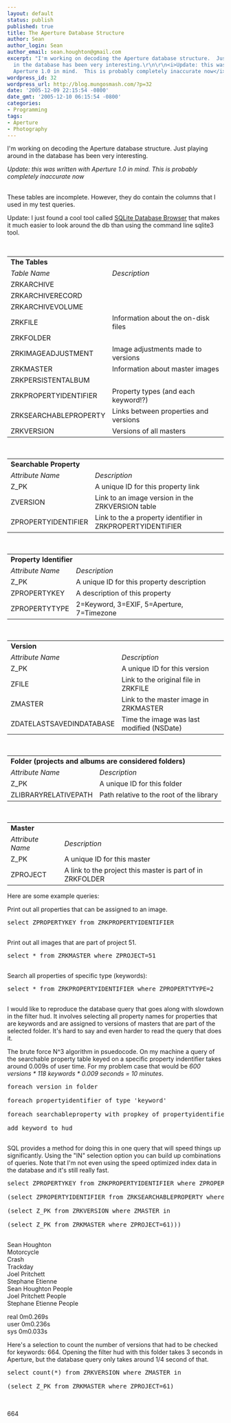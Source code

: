 ```yaml
---
layout: default
status: publish
published: true
title: The Aperture Database Structure
author: Sean
author_login: Sean
author_email: sean.houghton@gmail.com
excerpt: "I'm working on decoding the Aperture database structure.  Just playing around
  in the database has been very interesting.\r\n\r\n<i>Update: this was written with
  Aperture 1.0 in mind.  This is probably completely inaccurate now</i>\r\n\r\n"
wordpress_id: 32
wordpress_url: http://blog.mungosmash.com/?p=32
date: '2005-12-09 22:15:54 -0800'
date_gmt: '2005-12-10 06:15:54 -0800'
categories:
- Programming
tags:
- Aperture
- Photography
---
```

<p>I'm working on decoding the Aperture database structure.  Just playing around in the database has been very interesting.</p>
<p><i>Update: this was written with Aperture 1.0 in mind.  This is probably completely inaccurate now</i></p>
<p><a id="more"></a><a id="more-32"></a><br />
These tables are incomplete.  However, they do contain the columns that I used in my test queries.</p>
<p>Update: I just found a cool tool called <a href="http://sqlitebrowser.sourceforge.net/">SQLite Database Browser</a> that makes it much easier to look around the db than using the command line sqlite3 tool.</p>
<table>
<tr>
<td colspan=2><b>The Tables</b></td></tr></p>
<tr>
<td><i>Table Name</i></td>
<td><i>Description</i></td></tr></p>
<tr>
<td>ZRKARCHIVE</td>
<td></td></tr></p>
<tr>
<td>ZRKARCHIVERECORD</td>
<td></td></tr></p>
<tr>
<td>ZRKARCHIVEVOLUME</td>
<td></td></tr></p>
<tr>
<td>ZRKFILE</td>
<td>Information about the on-disk files</td></tr></p>
<tr>
<td>ZRKFOLDER</td>
<td></td></tr></p>
<tr>
<td>ZRKIMAGEADJUSTMENT</td>
<td>Image adjustments made to versions</td></tr></p>
<tr>
<td>ZRKMASTER</td>
<td>Information about master images</td></tr></p>
<tr>
<td>ZRKPERSISTENTALBUM</td>
<td></td></tr></p>
<tr>
<td>ZRKPROPERTYIDENTIFIER</td>
<td>Property types (and each keyword!?)</td></tr></p>
<tr>
<td>ZRKSEARCHABLEPROPERTY</td>
<td>Links between properties and versions</td></tr></p>
<tr>
<td>ZRKVERSION</td>
<td>Versions of all masters</td></tr><br />
</table></p>
<table>
<tr>
<td colspan=2><b>Searchable Property</b></td></tr></p>
<tr>
<td><i>Attribute Name</i></td>
<td><i>Description</i></td></tr></p>
<tr>
<td>Z_PK</td>
<td>A unique ID for this property link</td></tr></p>
<tr>
<td>ZVERSION</td>
<td>Link to an image version in the ZRKVERSION table</td></tr></p>
<tr>
<td>ZPROPERTYIDENTIFIER</td>
<td>Link to the a property identifier in ZRKPROPERTYIDENTIFIER</td></tr><br />
</table></p>
<table>
<tr>
<td colspan=2><b>Property Identifier</b></td></tr></p>
<tr>
<td><i>Attribute Name</i></td>
<td><i>Description</i></td></tr></p>
<tr>
<td>Z_PK</td>
<td>A unique ID for this property description</td></tr></p>
<tr>
<td>ZPROPERTYKEY</td>
<td>A description of this property</td></tr></p>
<tr>
<td>ZPROPERTYTYPE</td>
<td>2=Keyword, 3=EXIF, 5=Aperture, 7=Timezone</td></tr><br />
</table></p>
<table>
<tr>
<td colspan=2><b>Version</b></td></tr></p>
<tr>
<td><i>Attribute Name</i></td>
<td><i>Description</i></td></tr></p>
<tr>
<td>Z_PK</td>
<td>A unique ID for this version</td></tr></p>
<tr>
<td>ZFILE</td>
<td>Link to the original file in ZRKFILE</td></tr></p>
<tr>
<td>ZMASTER</td>
<td>Link to the master image in ZRKMASTER</td></tr></p>
<tr>
<td>ZDATELASTSAVEDINDATABASE</td>
<td>Time the image was last modified (NSDate)</td></tr><br />
</table></p>
<table>
<tr>
<td colspan=2><b>Folder (projects and albums are considered folders)</b></td></tr></p>
<tr>
<td><i>Attribute Name</i></td>
<td><i>Description</i></td></tr></p>
<tr>
<td>Z_PK</td>
<td>A unique ID for this folder</td></tr></p>
<tr>
<td>ZLIBRARYRELATIVEPATH</td>
<td>Path relative to the root of the library</td></tr><br />
</table></p>
<table>
<tr>
<td colspan=2><b>Master</b></td></tr></p>
<tr>
<td><i>Attribute Name</i></td>
<td><i>Description</i></td></tr></p>
<tr>
<td>Z_PK</td>
<td>A unique ID for this master</td></tr></p>
<tr>
<td>ZPROJECT</td>
<td>A link to the project this master is part of in ZRKFOLDER</td></tr><br />
</table></p>
<p>Here are some example queries:</p>
<p>Print out all properties that can be assigned to an image.</p>
<pre name="code" class="sql">
select ZPROPERTYKEY from ZRKPROPERTYIDENTIFIER<br />
</pre></p>
<p>Print out all images that are part of project 51.</p>
<pre name="code" class="sql">
select * from ZRKMASTER where ZPROJECT=51<br />
</pre></p>
<p>Search all properties of specific type (keywords):</p>
<pre name="code" class="sql">
select * from ZRKPROPERTYIDENTIFIER where ZPROPERTYTYPE=2<br />
</pre></p>
<p>I would like to reproduce the database query that goes along with slowdown in the filter hud.  It involves selecting all property names for properties that are keywords and are assigned to versions of masters that are part of the selected folder.  It's hard to say and even harder to read the query that does it.</p>
<p>The brute force N^3 algorithm in psuedocode.  On my machine a query of the searchable property table keyed on a specific property indentifier takes around 0.009s of user time.  For my problem case that would be <i>600 versions * 118 keywords * 0.009 seconds = 10 minutes</i>.</p>
<pre>
foreach version in folder<br />
foreach propertyidentifier of type 'keyword'<br />
foreach searchableproperty with propkey of propertyidentifier.key<br />
add keyword to hud<br />
</pre></p>
<p>SQL provides a method for doing this in one query that will speed things up significantly.  Using the "IN" selection option you can build up combinations of queries.  Note that I'm not even using the speed optimized index data in the database and it's still really fast.</p>
<pre name="code" class="sql">
select ZPROPERTYKEY from ZRKPROPERTYIDENTIFIER where ZPROPERTYTYPE=2 and Z_PK in<br />
(select ZPROPERTYIDENTIFIER from ZRKSEARCHABLEPROPERTY where ZVERSION in<br />
(select Z_PK from ZRKVERSION where ZMASTER in<br />
(select Z_PK from ZRKMASTER where ZPROJECT=61)))<br />
</pre></p>
<p>Sean Houghton<br />
Motorcycle<br />
Crash<br />
Trackday<br />
Joel Pritchett<br />
Stephane Etienne<br />
Sean Houghton   People<br />
Joel Pritchett  People<br />
Stephane Etienne        People</p>
<p>real    0m0.269s<br />
user    0m0.236s<br />
sys     0m0.033s<br />
</pre></p>
<p>Here's a selection to count the number of versions that had to be checked for keywords: 664.  Opening the filter hud with this folder takes 3 seconds in Aperture, but the database query only takes around 1/4 second of that.</p>
<pre name="code" class="sql">
select count(*) from ZRKVERSION where ZMASTER in<br />
(select Z_PK from ZRKMASTER where ZPROJECT=61)<br />
</pre><br />
664</p>
